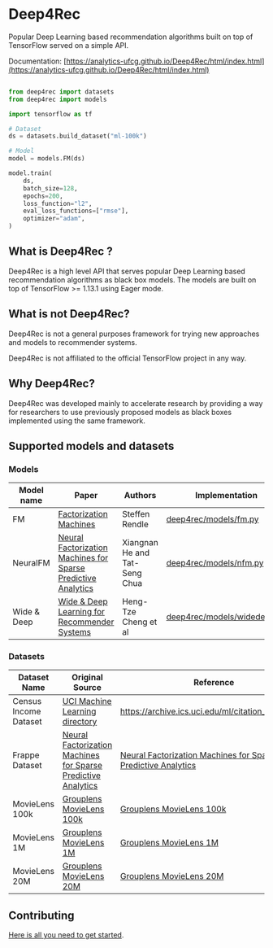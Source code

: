 # Deep4Rec

Popular Deep Learning based recommendation algorithms built on top of TensorFlow served on a simple API.

Documentation: [https://analytics-ufcg.github.io/Deep4Rec/html/index.html](https://analytics-ufcg.github.io/Deep4Rec/html/index.html)

```python

from deep4rec import datasets
from deep4rec import models

import tensorflow as tf

# Dataset
ds = datasets.build_dataset("ml-100k")

# Model
model = models.FM(ds)

model.train(
    ds,
    batch_size=128,
    epochs=200,
    loss_function="l2",
    eval_loss_functions=["rmse"],
    optimizer="adam",
)
```

## What is Deep4Rec ?

Deep4Rec is a high level API that serves popular Deep Learning based recommendation algorithms as black box models. The models are built on top of TensorFlow >= 1.13.1 using Eager mode.

## What is not Deep4Rec?

Deep4Rec is not a general purposes framework for trying new approaches and models to recommender systems.

Deep4Rec is not affiliated to the official TensorFlow project in any way.

## Why Deep4Rec?

Deep4Rec was developed mainly to accelerate research by providing a way for researchers to use previously proposed models as black boxes implemented using the same framework.

## Supported models and datasets

### Models

| Model name  | Paper                                                                                                                        | Authors                       | Implementation                                             | Example                                                                  |
|-------------|------------------------------------------------------------------------------------------------------------------------------|-------------------------------|------------------------------------------------------------|------------------------------------------------------------------------------|
| FM          | [Factorization Machines](https://www.csie.ntu.edu.tw/~b97053/paper/Rendle2010FM.pdf)                                         | Steffen Rendle                | [deep4rec/models/fm.py](deep4rec/models/fm.py)             | [examples/frappe_fm.py](examples/frappe_fm.py)                               |
| NeuralFM    | [Neural Factorization Machines for Sparse Predictive Analytics](http://www.comp.nus.edu.sg/~xiangnan/papers/sigir17-nfm.pdf) | Xiangnan He and Tat-Seng Chua | [deep4rec/models/nfm.py](deep4rec/models/nfm.py)           | [examples/frappe_nfm.py](examples/frappe_nfm.py)                             |
| Wide & Deep | [Wide & Deep Learning for Recommender Systems](https://arxiv.org/abs/1606.07792)                                             | Heng-Tze Cheng et al          | [deep4rec/models/widedeep.py](deep4rec/models/widedeep.py) | [examples/census_dataset_wide_deep.py](examples/census_dataset_wide_deep.py) |

### Datasets

| Dataset Name          | Original Source                                                                                                              | Reference                                                                                                                    | Implementation                                           | Use example                                                                  |
|-----------------------|------------------------------------------------------------------------------------------------------------------------------|------------------------------------------------------------------------------------------------------------------------------|----------------------------------------------------------|------------------------------------------------------------------------------|
| Census Income Dataset | [UCI Machine Learning directory](https://archive.ics.uci.edu/ml/machine-learning-databases/adult)                            | https://archive.ics.uci.edu/ml/citation_policy.html                                                                          | [deep4rec/dataset/census.py](deep4rec/dataset/census.py) | [examples/census_dataset_wide_deep.py](examples/census_dataset_wide_deep.py) |
| Frappe Dataset        | [Neural Factorization Machines for Sparse Predictive Analytics](http://www.comp.nus.edu.sg/~xiangnan/papers/sigir17-nfm.pdf) | [Neural Factorization Machines for Sparse Predictive Analytics](http://www.comp.nus.edu.sg/~xiangnan/papers/sigir17-nfm.pdf) | [deep4rec/dataset/frappe.py](deep4rec/dataset/frappe.py) | [examples/frappe_nfm.py](examples/frappe_nfm.py)                             |
| MovieLens 100k        | [Grouplens MovieLens 100k](https://grouplens.org/datasets/movielens/100k/)                                                   | [Grouplens MovieLens 100k ]( https://grouplens.org/datasets/movielens/100k/)                                                | [deep4rec/dataset/ml100k.py](deep4rec/dataset/ml100k.py) | [examples/ml_100k_fm.py](examples/ml_100k_fm.py)                              |
| MovieLens 1M          | [Grouplens MovieLens 1M](https://grouplens.org/datasets/movielens/1m/)                                                       | [Grouplens MovieLens 1M](https://grouplens.org/datasets/movielens/1m/)                                                       | [deep4rec/dataset/ml.py](deep4rec/dataset/ml.py)        | [examples/ml_1m_wide_deep.py](examples/ml_1m_wide_deep.py)                  |
| MovieLens 20M         | [Grouplens MovieLens 20M](https://grouplens.org/datasets/movielens/20m/)                                                     | [Grouplens MovieLens 20M](https://grouplens.org/datasets/movielens/20m/)                                                     | [deep4rec/dataset/ml.py](deep4rec/dataset/ml.py)       |                                                                              |



## Contributing

[Here is all you need to get started](CONTRIBUTE.md).

